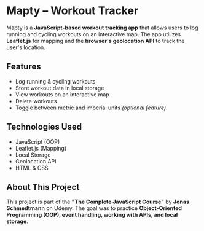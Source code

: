 # Mapty – Workout Tracker

Mapty is a **JavaScript-based workout tracking app** that allows users to log running and cycling workouts on an interactive map. The app utilizes **Leaflet.js** for mapping and the **browser's geolocation API** to track the user's location.

## Features

- Log running & cycling workouts  
-  Store workout data in local storage  
- View workouts on an interactive map  
- Delete workouts  
- Toggle between metric and imperial units *(optional feature)*  

## Technologies Used

- JavaScript (OOP)
- Leaflet.js (Mapping)
- Local Storage
- Geolocation API
- HTML & CSS  

## About This Project

This project is part of the **"The Complete JavaScript Course"** by **Jonas Schmedtmann** on Udemy. The goal was to practice **Object-Oriented Programming (OOP), event handling, working with APIs, and local storage**.
